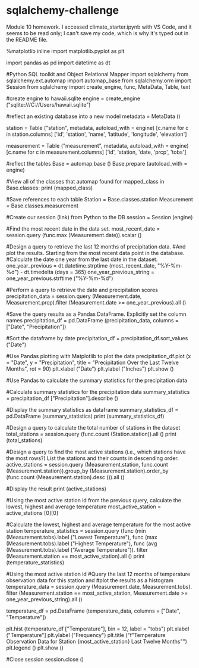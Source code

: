 # sqlalchemy-challenge
Module 10 homework.  I accessed climate_starter.ipynb with VS Code, and it seems to be read only; I can't save my code, which is why it's typed out in the README file.

%matplotlib inline
import matplotlib.pyplot as plt

import pandas as pd
import datetime as dt

#Python SQL toolkit and Object Relational Mapper
import sqlalchemy
from sqlalchemy.ext.automap import automap_base
from sqlalchemy.orm import Session
from sqlalchemy import create_engine, func, MetaData, Table, text

#create engine to hawaii.sqlite
engine = create_engine ("sqlite:///C://Users/hawaii.sqlite")

#reflect an existing database into a new model
metadata = MetaData ()

station = Table ("station", metadata, autoload_with = engine)
[c.name for c in station.columns]
['id', 'station', 'name', 'latitude', 'longitude', 'elevation']

measurement = Table ("measurement", metadata, autoload_with = engine)
[c.name for c in measurement.columns]
['id', 'station, 'date, 'prcp', 'tobs']

#reflect the tables
Base = automap.base ()
Base.prepare (autoload_with = engine)

#View all of the classes that automap found
for mapped_class in Base.classes:
  print (mapped_class)

#Save references to each table
Station = Base.classes.station
Measurement = Base.classes.measurement

#Create our session (link) from Python to the DB
session = Session (engine)

#Find the most recent date in the data set.
most_recent_date = session.query (func.max (Measurement.date)).scalar ()

#Design a query to retrieve the last 12 months of precipitation data.
#And plot the results.  Starting from the most recent data point in the database.
#Calculate the date one year from the last date in the dataset.
one_year_previous = dt.datetime.strptime (most_recent_date, "%Y-%m-%d") - dt.timedelta (days = 365)
one_year_previous_string = one_year_previous.strftime ("%Y-%m-%d")

#Perform a query to retrieve the date and precipitation scores
precipitation_data = session.query (Measurement.date, Measurement.prcp).filter (Measurement.date >= one_year_previous).all ()

#Save the query results as a Pandas DataFrame.  Explicitly set the column names
precipitation_df = pd.DataFrame (precipitation_data, columns = ["Date", "Precipitation"])

#Sort the dataframe by date
precipitation_df = precipitation_df.sort_values ("Date")

#Use Pandas plotting with Matplotlib to plot the data
precipitation_df.plot (x = "Date", y = "Precipitation", title = "Precipitation Over the Last Twelve Months", rot = 90)
plt.xlabel ("Date")
plt.ylabel ("Inches")
plt.show ()

#Use Pandas to calculate the summary statistics for the precipitation data

#Calculate summary statistics for the precipitation data
summary_statistics = precipitation_df ["Precipitation"].describe ()

#Display the summary statistics as dataframe
summary_statistics_df = pd.DataFrame (summary_statistics)
print (summary_ststistics_df)

#Design a query to calculate the total number of stations in the dataset
total_stations = session.query (func.count (Station.station)).all ()
print (total_stations)

#Design a query to find the most active stations (i.e., which stations have the most rows?) List the stations and their counts in descending order.
active_stations = session.query (Measurement.station, func.count (Measurement.station)).group_by (Measurement.station).order_by (func.count (Measurement.station).desc ()).all ()

#Display the result
print (active_stations)

#Using the most active station id from the previous query, calculate the lowest, highest and average temperature
most_active_station = active_stations [0][0]

#Calculate the lowest, highest and average temperature for the most active station
temperature_statistics = session.query (func (min (Measurement.tobs).label ("Lowest Temperature"),
                                        func (max (Measurement.tobs).label ("Highest Temperature"),
                                        func (avg (Measurement.tobs).label ("Average Temperature")).
                                        filter (Measurement.station == most_active_station).all ()
print (temperature_statistics)

#Using the most active station id
#Query the last 12 months of temperature observation data for this station and 
#plot the results as a histogram
temperature_data = session.query (Measurement.date, Measurement.tobs).
filter (Measurement.station == most_active_station, Measurement.date >= one_year_previous_string).all ()

temperature_df = pd.DataFrame (temperature_data, columns = ["Date", "Temperature"])

plt.hist (temperature_df ["Temperature"], bin = 12, label = "tobs")
plt.xlabel ("Temperature"] 
plt.ylabel ("Frequency")
plt.title ("f"Temperature Observation Data for Station {most_active_station} Last Twelve Months"")
plt.legend ()
plt.show ()

#Close session
session.close ()
